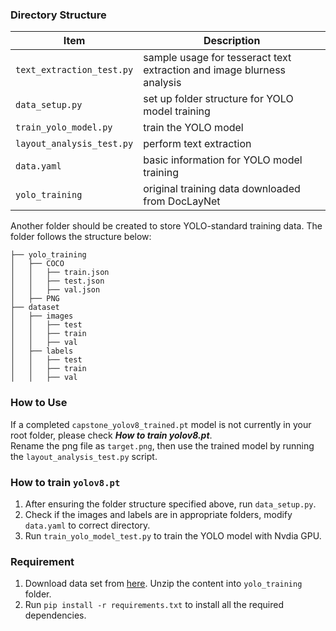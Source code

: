 ### Directory Structure
| Item | Description |
|--------|--------|
| `text_extraction_test.py` | sample usage for tesseract text extraction and image blurness analysis |
| `data_setup.py` | set up folder structure for YOLO model training |
| `train_yolo_model.py` | train the YOLO model |
| `layout_analysis_test.py` | perform text extraction |
| `data.yaml` | basic information for YOLO model training |
| `yolo_training` | original training data downloaded from DocLayNet |

Another folder should be created to store YOLO-standard training data. The folder follows the structure below:
```
├── yolo_training
│   ├── COCO
│   │   ├── train.json
│   │   ├── test.json
│   │   ├── val.json
│   ├── PNG
├── dataset
│   ├── images
│   │   ├── test
│   │   ├── train
│   │   ├── val
│   ├── labels
│   │   ├── test
│   │   ├── train
│   │   ├── val
```

### How to Use
If a completed `capstone_yolov8_trained.pt` model is not currently in your root folder, please check ***How to train yolov8.pt***.\
Rename the png file as `target.png`, then use the trained model by running the `layout_analysis_test.py` script.

### How to train `yolov8.pt`
1. After ensuring the folder structure specified above, run `data_setup.py`.
2. Check if the images and labels are in appropriate folders, modify `data.yaml` to correct directory.
3. Run `train_yolo_model_test.py` to train the YOLO model with Nvdia GPU.

### Requirement
1. Download data set from [here](https://codait-cos-dax.s3.us.cloud-object-storage.appdomain.cloud/dax-doclaynet/1.0.0/DocLayNet_core.zip). Unzip the content into `yolo_training` folder.
2. Run `pip install -r requirements.txt` to install all the required dependencies.